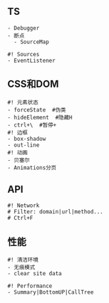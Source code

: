## TS

```shell
- Debugger
- 断点
  - SourceMap
```

```shell
#! Sources
- EventListener
```

## CSS和DOM

```shell
#! 元素状态
- forceState  #伪类
- hideElement  #隐藏H
- ctrl+\  #暂停+
#! 边框
- box-shadow
- out-line
#! 动画
- 贝塞尔
- Animations分页
```

## API

```shell
#! Network
# Filter: domain|url|method...
# Ctrl+F
```

## 性能

```shell
#! 清洁环境
- 无痕模式
- clear site data
```

```shell
#! Performance
- Summary|BottomUP|CallTree
```

